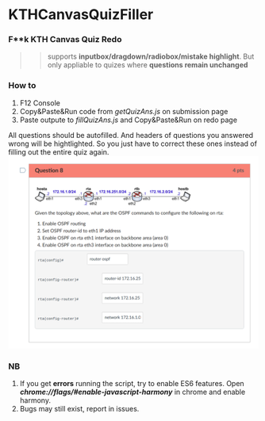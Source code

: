 # KTHCanvasQuizFiller

### F**k KTH Canvas Quiz Redo
>> supports **inputbox/dragdown/radiobox/mistake highlight**.
>> But only appliable to quizes where **questions remain unchanged**
### How to
1. F12 Console
2. Copy&Paste&Run code from *getQuizAns.js* on submission page
3. Paste outpute to *fillQuizAns.js* and Copy&Paste&Run on redo page

All questions should be autofilled.
And headers of questions you answered wrong will be hightlighted. 
So you just have to correct these ones instead of filling out the entire quiz again.
![Sample](static/quizFiller.png)


### NB
1. If you get **errors** running the script, try to enable ES6 features.
  Open ***chrome://flags/#enable-javascript-harmony*** in chrome and enable harmony.
2. Bugs may still exist, report in issues.
